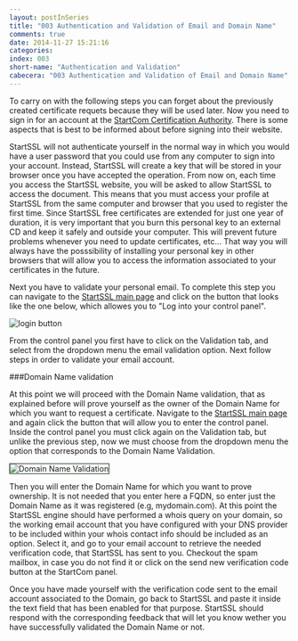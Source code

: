 ```yaml
---
layout: postInSeries
title: "003 Authentication and Validation of Email and Domain Name"
comments: true
date: 2014-11-27 15:21:16
categories: 
index: 003
short-name: "Authentication and Validation"
cabecera: "003 Authentication and Validation of Email and Domain Name"
---
```


To carry on with the following steps you can forget about the previously created certificate requets because they will be used later. Now you need to sign in for an account at the [StartCom Certification Authority](https://www.startssl.com/). There is some aspects that is best to be informed about before signing into their website. 

StartSSL will not authenticate yourself in the normal way in which you would have a user password that you could use from any computer to sign into your account. Instead, StartSSL will create a key that will be stored in your browser once you have accepted the operation. From now on, each time you access the StartSSL website, you will be asked to allow StartSSL to access the document. This means that you must access your profile at StartSSL from the same computer and browser that you used to register the first time. Since StartSSL free certificates are extended for just one year of duration, it is very important that you burn this personal key to an external CD and keep it safely and outside your computer. This will prevent future problems whenever you need to update certificates, etc... That way you will always have the posssibility of installing your personal key in other browsers that will allow you to access the information associated to your certificates in the future.

Next you have to validate your personal email. To complete this step you can navigate to the [StartSSL main page](https://www.startssl.com/) and click on the button that looks like the one below, which allowes you to "Log into your control panel".

![login button]({{site.baseurl}}/images/auth.png "login button") 

From the control panel you first have to click on the Validation tab, and select from the dropdown menu the email validation option. Next follow steps in order to validate your email account. 

###Domain Name validation 

At this point we will proceed with the Domain Name validation, that as explained before will prove yourself as the owner of the Domain Name for which you want to request a certificate. Navigate to the [StartSSL main page](https://www.startssl.com/) and again click the button that will allow you to enter the control panel. Inside the control panel you must click again on the Validation tab, but unlike the previous step, now we must choose from the dropdown menu the option that corresponds to the Domain Name Validation.

<img src="{{site.baseurl}}/images/validation.png" alt="Domain Name Validation" style="border:1px solid #003300;"/>

Then you will enter the Domain Name for which you want to prove ownership. It is not needed that you enter here a FQDN, so enter just the Domain Name as it was registered (e.g, mydomain.com). At this point the StartSSL engine should have performed a whois query on your domain, so the working email account that you have configured with your DNS provider to be included within your whois contact info should be included as an option. Select it, and go to your email account to retrieve the needed verification code, that StartSSL has sent to you. Checkout the spam mailbox, in case you do not find it or click on the send new verification code button at the StartCom panel.

Once you have made yourself with the verification code sent to the email account associated to the Domain, go back to StartSSL and paste it inside the text field that has been enabled for that purpose. StartSSL should respond with the corresponding feedback that will let you know wether you have successfully validated the Domain Name or not. 
